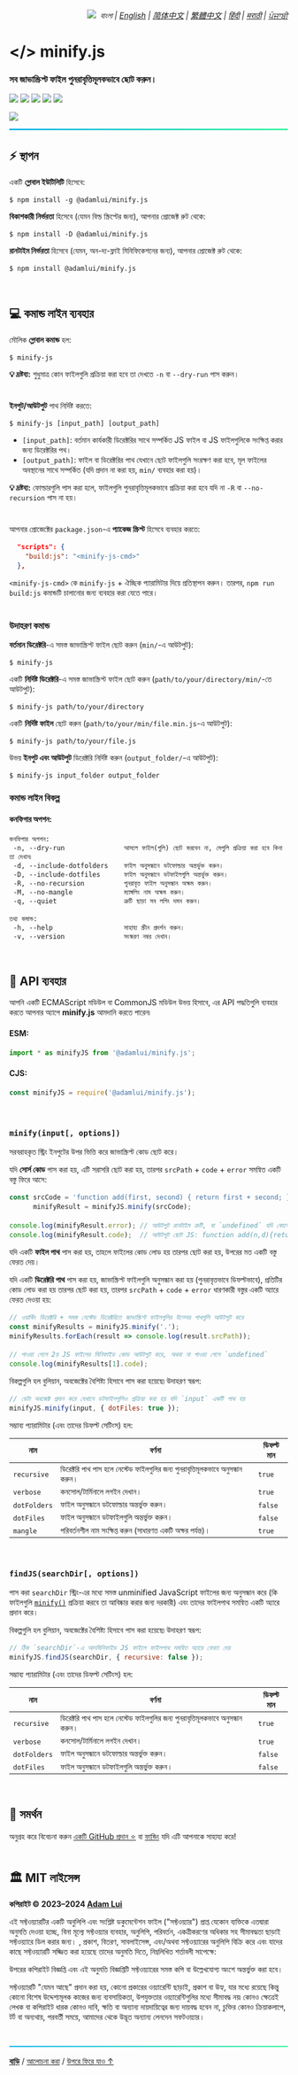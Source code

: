 <div align="right">
    <h6>
        <picture>
            <source type="image/svg+xml" media="(prefers-color-scheme: dark)" srcset="https://raw.githubusercontent.com/adamlui/js-utils/main/docs/images/earth-icon/white/icon32.svg">
            <img height=14 src="https://raw.githubusercontent.com/adamlui/js-utils/main/docs/images/earth-icon/black/icon32.svg">
        </picture>
        &nbsp;বাংলা |
        <a href="../..#readme">English</a> |
        <a href="../zh-cn#readme">简体中文</a> |
        <a href="../zh-tw#readme">繁體中文</a> |
        <a href="../hi#readme">हिंदी</a> |
        <a href="../mr#readme">मराठी</a> |
        <a href="../pa#readme">ਪੰਜਾਬੀ</a>
    </h6>
</div>

# </> minify.js

### সব জাভাস্ক্রিপ্ট ফাইল পুনরাবৃত্তিমূলকভাবে ছোট করুন।

<a href="https://www.npmjs.com/package/@adamlui/minify.js"><img height=31 src="https://img.shields.io/npm/dt/%40adamlui%2Fminify.js?logo=npm&color=af68ff&logoColor=white&labelColor=464646&style=for-the-badge"></a>
<a href="#%EF%B8%8F-mit-%E0%A6%B2%E0%A6%BE%E0%A6%87%E0%A6%B8%E0%A7%87%E0%A6%A8%E0%A7%8D%E0%A6%B8"><img height=31 src="https://img.shields.io/badge/License-MIT-orange.svg?logo=internetarchive&logoColor=white&labelColor=464646&style=for-the-badge"></a>
<a href="https://www.npmjs.com/package/@adamlui/minify.js?activeTab=versions"><img height=31 src="https://img.shields.io/badge/Latest_Build-1.4.3-44cc11.svg?logo=icinga&logoColor=white&labelColor=464646&style=for-the-badge"></a>
<a href="https://www.npmjs.com/package/@adamlui/minify.js?activeTab=code"><img height=31 src="https://img.shields.io/npm/unpacked-size/%40adamlui%2Fminify.js?style=for-the-badge&logo=ebox&logoColor=white&labelColor=464646&color=blue"></a>
<a href="https://sonarcloud.io/component_measures?metric=new_vulnerabilities&id=adamlui_js-utils:minify.js/minify.js"><img height=31 src="https://img.shields.io/badge/dynamic/json?url=https%3A%2F%2Fsonarcloud.io%2Fapi%2Fmeasures%2Fcomponent%3Fcomponent%3Dadamlui_js-utils%3Aminify.js%2Fminify.js%26metricKeys%3Dvulnerabilities&query=%24.component.measures.0.value&style=for-the-badge&logo=sonarcloud&logoColor=white&labelColor=464646&label=Vulnerabilities&color=gold"></a>

<img src="https://github.com/adamlui/js-utils/blob/main/minify.js/media/images/minify.js-docs-demo.png">

<br>

<img height=8px width="100%" src="https://raw.githubusercontent.com/adamlui/js-utils/main/docs/images/aqua-separator.png">

## ⚡ স্থাপন

একটি **গ্লোবাল ইউটিলিটি** হিসেবে:

```
$ npm install -g @adamlui/minify.js
```

**বিকাশকারী নির্ভরতা** হিসেবে (যেমন বিল্ড স্ক্রিপ্টের জন্য), আপনার প্রোজেক্ট রুট থেকে:

```
$ npm install -D @adamlui/minify.js
```

**রানটাইম নির্ভরতা** হিসেবে (যেমন, অন-দ্য-ফ্লাই মিনিফিকেশনের জন্য), আপনার প্রোজেক্ট রুট থেকে:

```
$ npm install @adamlui/minify.js
```

<br>

## 💻 কমান্ড লাইন ব্যবহার

মৌলিক **গ্লোবাল কমান্ড** হল:

```
$ minify-js
```

**💡 দ্রষ্টব্য:** শুধুমাত্র কোন ফাইলগুলি প্রক্রিয়া করা হবে তা দেখতে `-n` বা `--dry-run` পাস করুন।

#

**ইনপুট/আউটপুট** পাথ নির্দিষ্ট করতে:

```
$ minify-js [input_path] [output_path]
```

- `[input_path]`: বর্তমান কার্যকারী ডিরেক্টরির সাথে সম্পর্কিত JS ফাইল বা JS ফাইলগুলিকে সংক্ষিপ্ত করার জন্য ডিরেক্টরির পথ।
- `[output_path]`: ফাইল বা ডিরেক্টরির পাথ যেখানে ছোট ফাইলগুলি সংরক্ষণ করা হবে, মূল ফাইলের অবস্থানের সাথে সম্পর্কিত (যদি প্রদান না করা হয়, `min/` ব্যবহার করা হয়)।

**💡 দ্রষ্টব্য:** ফোল্ডারগুলি পাস করা হলে, ফাইলগুলি পুনরাবৃত্তিমূলকভাবে প্রক্রিয়া করা হবে যদি না `-R` বা `--no-recursion` পাস না হয়।

#

আপনার প্রোজেক্টের `package.json`-এ **প্যাকেজ স্ক্রিপ্ট** হিসেবে ব্যবহার করতে:

```json
  "scripts": {
    "build:js": "<minify-js-cmd>"
  },
```

`<minify-js-cmd>` কে `minify-js` + ঐচ্ছিক প্যারামিটার দিয়ে প্রতিস্থাপন করুন। তারপর, `npm run build:js` কমান্ডটি চালানোর জন্য ব্যবহার করা যেতে পারে।
<br><br>

### উদাহরণ কমান্ড

**বর্তমান ডিরেক্টরি**-এ সমস্ত জাভাস্ক্রিপ্ট ফাইল ছোট করুন (`min/`-এ আউটপুট):

```
$ minify-js
```

একটি **নির্দিষ্ট ডিরেক্টরি**-এ সমস্ত জাভাস্ক্রিপ্ট ফাইল ছোট করুন (`path/to/your/directory/min/`-তে আউটপুট):

```
$ minify-js path/to/your/directory
```

একটি **নির্দিষ্ট ফাইল** ছোট করুন (`path/to/your/min/file.min.js`-এ আউটপুট):

```
$ minify-js path/to/your/file.js
```

উভয় **ইনপুট এবং আউটপুট** ডিরেক্টরি নির্দিষ্ট করুন (`output_folder/`-এ আউটপুট):

```
$ minify-js input_folder output_folder
```

### কমান্ড লাইন বিকল্প

#### কনফিগার অপশন:

```
কনফিগার অপশন:
 -n, --dry-run               আসলে ফাইল(গুলি) ছোট করবেন না, সেগুলি প্রক্রিয়া করা হবে কিনা তা দেখান৷
 -d, --include-dotfolders    ফাইল অনুসন্ধানে ডটফোল্ডার অন্তর্ভুক্ত করুন।
 -D, --include-dotfiles      ফাইল অনুসন্ধানে ডটফাইলগুলি অন্তর্ভুক্ত করুন।
 -R, --no-recursion          পুনরাবৃত্ত ফাইল অনুসন্ধান অক্ষম করুন।
 -M, --no-mangle             ম্যাঙ্গলিং নাম অক্ষম করুন।
 -q, --quiet                 ত্রুটি ছাড়া সব লগিং দমন করুন।

তথ্য কমান্ড:
 -h, --help                  সাহায্য স্ক্রীন প্রদর্শন করুন।
 -v, --version               সংস্করণ নম্বর দেখান।
```

<br>

## 🔌 API ব্যবহার

আপনি একটি ECMAScript মডিউল বা CommonJS মডিউল উভয় হিসাবে, এর API পদ্ধতিগুলি ব্যবহার করতে আপনার অ্যাপে **minify.js** আমদানি করতে পারেন৷

#### ESM:

```js
import * as minifyJS from '@adamlui/minify.js';
```

#### CJS:

```js
const minifyJS = require('@adamlui/minify.js');
```

<br>

### `minify(input[, options])`

সরবরাহকৃত স্ট্রিং ইনপুটের উপর ভিত্তি করে জাভাস্ক্রিপ্ট কোড ছোট করে।

যদি **সোর্স কোড** পাস করা হয়, এটি সরাসরি ছোট করা হয়, তারপর `srcPath` + `code` + `error` সমন্বিত একটি বস্তু ফিরে আসে:

```js
const srcCode = 'function add(first, second) { return first + second; }',
      minifyResult = minifyJS.minify(srcCode);

console.log(minifyResult.error); // আউটপুট রানটাইম ত্রুটি, বা `undefined` যদি কোনো ত্রুটি না থাকে
console.log(minifyResult.code);  // আউটপুট ছোট JS: function add(n,d){return n+d}
```

যদি একটি **ফাইল পাথ** পাস করা হয়, তাহলে ফাইলের কোড লোড হয় তারপর ছোট করা হয়, উপরের মত একটি বস্তু ফেরত দেয়।

যদি একটি **ডিরেক্টরি পাথ** পাস করা হয়, জাভাস্ক্রিপ্ট ফাইলগুলি অনুসন্ধান করা হয় (পুনরাবৃত্তভাবে ডিফল্টভাবে), প্রতিটির কোড লোড করা হয় তারপর ছোট করা হয়, তারপর `srcPath` + `code` + `error` ধারণকারী বস্তুর একটি অ্যারে ফেরত দেওয়া হয়:

```js
// ওয়ার্কিং ডিরেক্টরি + সমস্ত নেস্টেড ডিরেক্টরিতে জাভাস্ক্রিপ্ট ফাইলগুলির উত্সের পাথগুলি আউটপুট করে
const minifyResults = minifyJS.minify('.');
minifyResults.forEach(result => console.log(result.srcPath));

// পাওয়া গেলে 2য় JS ফাইলের মিনিফাইড কোড আউটপুট করে, অথবা না পাওয়া গেলে `undefined`
console.log(minifyResults[1].code);
```

বিকল্পগুলি হল বুলিয়ান, অবজেক্টের বৈশিষ্ট্য হিসাবে পাস করা হয়েছে৷ উদাহরণ স্বরূপ:

```js
// ডেটা অবজেক্ট প্রদান করে যেখানে ডটফাইলগুলিও প্রক্রিয়া করা হয় যদি `input` একটি পাথ হয়
minifyJS.minify(input, { dotFiles: true });
```

সম্ভাব্য প্যারামিটার (এবং তাদের ডিফল্ট সেটিংস) হল:

নাম          | বর্ণনা                                                                     | ডিফল্ট মান
-------------|--------------------------------------------------------------------------|------------
`recursive`  | ডিরেক্টরি পাথ পাস হলে নেস্টেড ফাইলগুলির জন্য পুনরাবৃত্তিমূলকভাবে অনুসন্ধান করুন। | `true`
`verbose`    | কনসোল/টার্মিনালে লগইন দেখান।                                              | `true`
`dotFolders` | ফাইল অনুসন্ধানে ডটফোল্ডার অন্তর্ভুক্ত করুন।                                    | `false`
`dotFiles`   | ফাইল অনুসন্ধানে ডটফাইলগুলি অন্তর্ভুক্ত করুন।                                  | `false`
`mangle`     | পরিবর্তনশীল নাম সংক্ষিপ্ত করুন (সাধারণত একটি অক্ষর পর্যন্ত)।                    | `true`

<br>

### `findJS(searchDir[, options])`

পাস করা `searchDir` স্ট্রিং-এর মধ্যে সমস্ত unminified JavaScript ফাইলের জন্য অনুসন্ধান করে (কি ফাইলগুলি [`minify()`](#minifyinput-options) প্রক্রিয়া করবে তা আবিষ্কার করার জন্য দরকারী) এবং তাদের ফাইলপাথ সমন্বিত একটি অ্যারে প্রদান করে।

বিকল্পগুলি হল বুলিয়ান, অবজেক্টের বৈশিষ্ট্য হিসাবে পাস করা হয়েছে৷ উদাহরণ স্বরূপ:

```js
// ঠিক `searchDir`-এ আনমিনিফাইড JS ফাইলে ফাইলপাথ সমন্বিত অ্যারে ফেরত দেয়
minifyJS.findJS(searchDir, { recursive: false });
```

সম্ভাব্য প্যারামিটার (এবং তাদের ডিফল্ট সেটিংস) হল:

নাম          | বর্ণনা                                                                     | ডিফল্ট মান
-------------|--------------------------------------------------------------------------|------------
`recursive`  | ডিরেক্টরি পাথ পাস হলে নেস্টেড ফাইলগুলির জন্য পুনরাবৃত্তিমূলকভাবে অনুসন্ধান করুন। | `true`
`verbose`    | কনসোল/টার্মিনালে লগইন দেখান।                                              | `true`
`dotFolders` | ফাইল অনুসন্ধানে ডটফোল্ডার অন্তর্ভুক্ত করুন।                                    | `false`
`dotFiles`   | ফাইল অনুসন্ধানে ডটফাইলগুলি অন্তর্ভুক্ত করুন।                                  | `false`

<br>

## 💖 সমর্থন

অনুগ্রহ করে বিবেচনা করুন [একটি GitHub প্রদান ⭐](https://github.com/adamlui/js-utils) বা [ফান্ডিং](https://github.com/sponsors/adamlui) যদি এটি আপনাকে সাহায্য করে!
<br><br>

## 🏛️ MIT লাইসেন্স

**কপিরাইট © 2023–2024 [Adam Lui](https://github.com/adamlui)**

এই সফ্টওয়্যারটির একটি অনুলিপি এবং সংশ্লিষ্ট ডকুমেন্টেশন ফাইল ("সফ্টওয়্যার") প্রাপ্ত যেকোন ব্যক্তিকে এতদ্বারা অনুমতি দেওয়া হচ্ছে, বিনা মূল্যে সফ্টওয়্যার ব্যবহার, অনুলিপি, পরিবর্তন, একত্রীকরণের অধিকার সহ সীমাবদ্ধতা ছাড়াই সফ্টওয়্যারে ডিল করার জন্য। , প্রকাশ, বিতরণ, সাবলাইসেন্স, এবং/অথবা সফ্টওয়্যারের অনুলিপি বিক্রি করে এবং যাদের কাছে সফ্টওয়্যারটি সজ্জিত করা হয়েছে তাদের অনুমতি দিতে, নিম্নলিখিত শর্তাবলী সাপেক্ষে:

উপরের কপিরাইট বিজ্ঞপ্তি এবং এই অনুমতি বিজ্ঞপ্তিটি সফ্টওয়্যারের সমস্ত কপি বা উল্লেখযোগ্য অংশে অন্তর্ভুক্ত করা হবে।

সফ্টওয়্যারটি "যেমন আছে" প্রদান করা হয়, কোনো প্রকারের ওয়্যারেন্টি ছাড়াই, প্রকাশ বা উহ্য, যার মধ্যে রয়েছে কিন্তু কোনো বিশেষ উদ্দেশ্যমূলক কাজের জন্য ব্যবসায়িকতা, উপযুক্ততার ওয়্যারেন্টিগুলির মধ্যে সীমাবদ্ধ নয়৷ কোনও ক্ষেত্রেই লেখক বা কপিরাইট ধারক কোনও দাবি, ক্ষতি বা অন্যান্য দায়দায়িত্বের জন্য দায়বদ্ধ হবেন না, চুক্তির কোনও ক্রিয়াকলাপে, টর্ট বা অন্যথায়, পরবর্তী সময়ে, আমাদের থেকে উদ্ভূত অন্যান্য লেনদেন সফটওয়্যার।

<br>

<img height=6px width="100%" src="https://raw.githubusercontent.com/adamlui/js-utils/main/docs/images/aqua-separator.png">

<a href="https://github.com/adamlui/js-utils">**বাড়ি**</a> /
<a href="https://github.com/adamlui/js-utils/discussions">আলোচনা করা</a> /
<a href="#-minifyjs">উপরে ফিরে যাও ↑</a>
